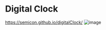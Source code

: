 # Digital Clock
https://semicon.github.io/digitalClock/
![image](https://user-images.githubusercontent.com/30399464/148805197-458831cd-318d-4bfa-a911-85385edc2c21.png)
